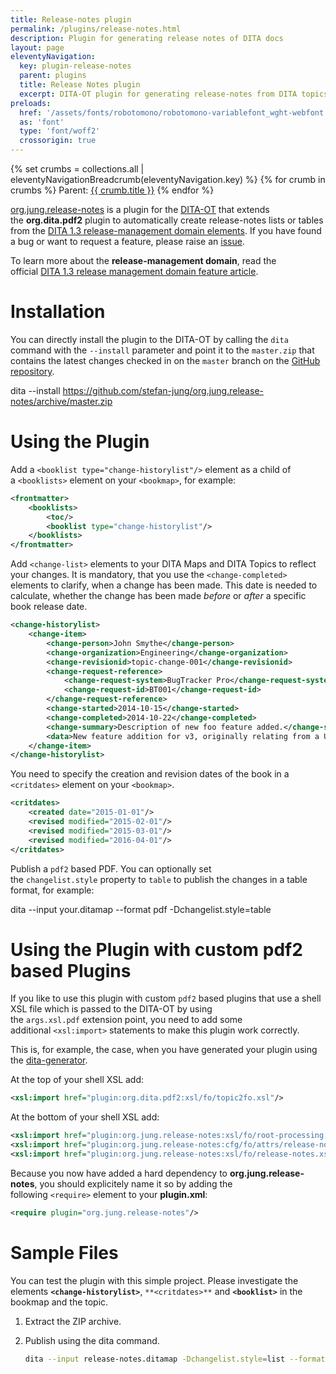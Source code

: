 ```yaml
---
title: Release-notes plugin
permalink: /plugins/release-notes.html
description: Plugin for generating release notes of DITA docs
layout: page
eleventyNavigation:
  key: plugin-release-notes
  parent: plugins
  title: Release Notes plugin
  excerpt: DITA-OT plugin for generating release-notes from DITA topics
preloads:
  href: '/assets/fonts/robotomono/robotomono-variablefont_wght-webfont.woff2'
  as: 'font'
  type: 'font/woff2'
  crossorigin: true
---
```


{% set crumbs = collections.all | eleventyNavigationBreadcrumb(eleventyNavigation.key) %}
{% for crumb in crumbs %}
Parent: <a class="crumb" href="{{ crumb.url | url }}">{{ crumb.title }}</a>
{% endfor %}

[org.jung.release-notes](https://github.com/stefan-jung/org.jung.release-notes) is a plugin for the [DITA-OT](http://dita-ot.github.io/) that extends the **org.dita.pdf2** plugin to automatically create release-notes lists or tables from the [DITA 1.3 release-management domain elements](http://docs.oasis-open.org/dita/dita/v1.3/os/part3-all-inclusive/archSpec/technicalContent/releaseManagement-domain.html#dita_release_management_domain_topic). If you have found a bug or want to request a feature, please raise an [issue](https://github.com/stefan-jung/org.jung.release-notes/issues).

To learn more about the **release-management domain**, read the official [DITA 1.3 release management domain feature article](https://www.oasis-open.org/committees/download.php/56339/Release_Management_WP.pdf).

  

Installation
============

You can directly install the plugin to the DITA-OT by calling the `dita` command with the `--install` parameter and point it to the `master.zip` that contains the latest changes checked in on the `master` branch on the [GitHub repository](https://github.com/stefan-jung/org.jung.release-notes).

dita --install https://github.com/stefan-jung/org.jung.release-notes/archive/master.zip

  
Using the Plugin
================

Add a `<booklist type="change-historylist"/>` element as a child of a `<booklists>` element on your `<bookmap>`, for example:

```xml
<frontmatter>
    <booklists>
        <toc/>
        <booklist type="change-historylist"/>
    </booklists>
</frontmatter>
```

Add `<change-list>` elements to your DITA Maps and DITA Topics to reflect your changes. It is mandatory, that you use the `<change-completed>` elements to clarify, when a change has been made. This date is needed to calculate, whether the change has been made _before_ or _after_ a specific book release date.

```xml
<change-historylist>
    <change-item>
        <change-person>John Smythe</change-person>
        <change-organization>Engineering</change-organization>
        <change-revisionid>topic-change-001</change-revisionid>
        <change-request-reference>
            <change-request-system>BugTracker Pro</change-request-system>
            <change-request-id>BT001</change-request-id>
        </change-request-reference>
        <change-started>2014-10-15</change-started>
        <change-completed>2014-10-22</change-completed>
        <change-summary>Description of new foo feature added.</change-summary>
        <data>New feature addition for v3, originally relating from a UI change request that came in from a customer</data>
    </change-item>
</change-historylist>
```

You need to specify the creation and revision dates of the book in a `<critdates>` element on your `<bookmap>`.

```xml
<critdates>
    <created date="2015-01-01"/>
    <revised modified="2015-02-01"/>
    <revised modified="2015-03-01"/>
    <revised modified="2016-04-01"/>
</critdates>
```

Publish a `pdf2` based PDF. You can optionally set the `changelist.style` property to `table` to publish the changes in a table format, for example:

dita --input your.ditamap --format pdf -Dchangelist.style=table

Using the Plugin with custom pdf2 based Plugins
===============================================

If you like to use this plugin with custom `pdf2` based plugins that use a shell XSL file which is passed to the DITA-OT by using the `args.xsl.pdf` extension point, you need to add some additional `<xsl:import>` statements to make this plugin work correctly.

This is, for example, the case, when you have generated your plugin using the [dita-generator](http://dita-generator-hrd.appspot.com/).

At the top of your shell XSL add:

  

```xml
<xsl:import href="plugin:org.dita.pdf2:xsl/fo/topic2fo.xsl"/>
```

At the bottom of your shell XSL add:

  

```xml
<xsl:import href="plugin:org.jung.release-notes:xsl/fo/root-processing.xsl"/>
<xsl:import href="plugin:org.jung.release-notes:cfg/fo/attrs/release-notes.xsl"/>
<xsl:import href="plugin:org.jung.release-notes:xsl/fo/release-notes.xsl"/>
```

  
Because you now have added a hard dependency to **org.jung.release-notes**, you should explicitely name it so by adding the following `<require>` element to your **plugin.xml**:

  

```xml
<require plugin="org.jung.release-notes"/>
```

Sample Files
============

You can test the plugin with this simple project. Please investigate the elements **`<change-historylist>`**, `**<critdates>**` and **`<booklist>`** in the bookmap and the topic.

1.  Extract the ZIP archive.
2.  Publish using the dita command.
    
    ```bash
    dita --input release-notes.ditamap -Dchangelist.style=list --format pdf2
    ```